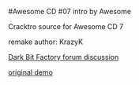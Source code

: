 #Awesome CD #07 intro by Awesome

Cracktro source for Awesome CD 7

remake author: KrazyK

[Dark Bit Factory forum discussion](https://www.dbfinteractive.com/forum/index.php?topic=6759.msg84234#msg84234
)

[original demo](https://www.pouet.net/prod.php?which=29490)
